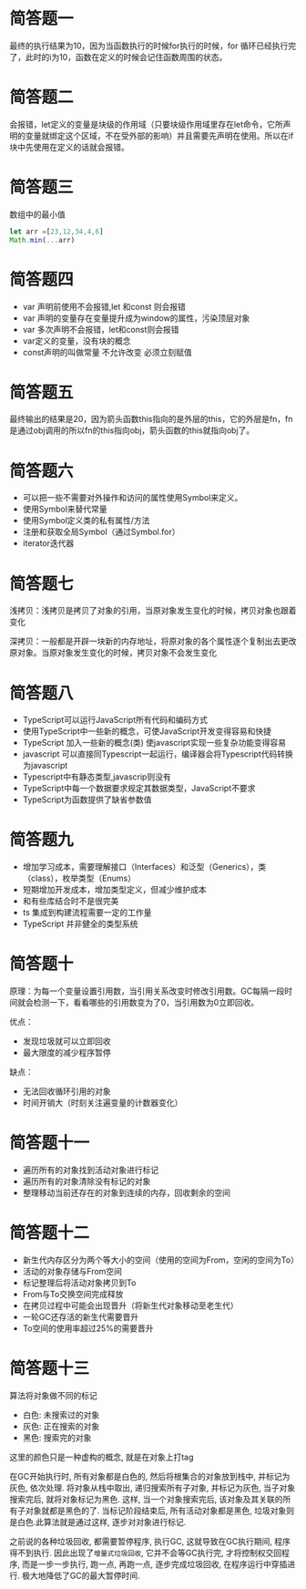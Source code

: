 # 简答题一

最终的执行结果为10，因为当函数执行的时候for执行的时候，for 循环已经执行完了，此时的i为10，函数在定义的时候会记住函数周围的状态。



# 简答题二

会报错，let定义的变量是块级的作用域（只要块级作用域里存在let命令，它所声明的变量就绑定这个区域，不在受外部的影响）并且需要先声明在使用。所以在if块中先使用在定义的话就会报错。



# 简答题三

数组中的最小值

```javascript
let arr =[23,12,34,4,6]
Math.min(...arr)
```



# 简答题四

- var 声明前使用不会报错,let 和const 则会报错
- var 声明的变量存在变量提升成为window的属性，污染顶层对象
- var 多次声明不会报错，let和const则会报错
- var定义的变量，没有块的概念
- const声明的叫做常量 不允许改变 必须立刻赋值



# 简答题五

最终输出的结果是20，因为箭头函数this指向的是外层的this，它的外层是fn，fn是通过obj调用的所以fn的this指向obj，箭头函数的this就指向obj了。



# 简答题六

- 可以把一些不需要对外操作和访问的属性使用Symbol来定义。
- 使用Symbol来替代常量
- 使用Symbol定义类的私有属性/方法
- 注册和获取全局Symbol（通过Symbol.for）
- iterator迭代器



# 简答题七

浅拷贝：浅拷贝是拷贝了对象的引用，当原对象发生变化的时候，拷贝对象也跟着变化

深拷贝：一般都是开辟一块新的内存地址，将原对象的各个属性逐个复制出去更改原对象。当原对象发生变化的时候，拷贝对象不会发生变化



# 简答题八

- TypeScript可以运行JavaScript所有代码和编码方式
- 使用TypeScript中一些新的概念，可使JavaScript开发变得容易和快捷
- TypeScript 加入一些新的概念(类) 使javascript实现一些复杂功能变得容易
- javascript 可以直接同Typescript一起运行，编译器会将Typescript代码转换为javascript
- Typescript中有静态类型,javascrip则没有
- TypeScript中每一个数据要求规定其数据类型，JavaScript不要求
- TypeScript为函数提供了缺省参数值



# 简答题九

- 增加学习成本，需要理解接口（Interfaces）和泛型（Generics），类（class），枚举类型（Enums）
- 短期增加开发成本，增加类型定义，但减少维护成本
- 和有些库结合时不是很完美
- ts 集成到构建流程需要一定的工作量
- TypeScript 并非健全的类型系统



# 简答题十

原理：为每一个变量设置引用数，当引用关系改变时修改引用数。GC每隔一段时间就会检测一下，看看哪些的引用数变为了0，当引用数为0立即回收。

优点：

- 发现垃圾就可以立即回收
- 最大限度的减少程序暂停

缺点：

- 无法回收循环引用的对象
- 时间开销大（时刻关注遍变量的计数器变化）



# 简答题十一



- 遍历所有的对象找到活动对象进行标记
- 遍历所有的对象清除没有标记的对象
- 整理移动当前还存在的对象到连续的内存，回收剩余的空间



# 简答题十二

- 新生代内存区分为两个等大小的空间（使用的空间为From，空闲的空间为To）
- 活动的对象存储与From空间
- 标记整理后将活动对象拷贝到To
- From与To交换空间完成释放
- 在拷贝过程中可能会出现晋升（将新生代对象移动至老生代）
- 一轮GC还存活的新生代需要晋升
- To空间的使用率超过25%的需要晋升



# 简答题十三

算法将对象做不同的标记

- 白色: 未搜索过的对象
- 灰色: 正在搜索的对象
- 黑色: 搜索完的对象

这里的颜色只是一种虚构的概念, 就是在对象上打tag

在GC开始执行时, 所有对象都是白色的, 然后将根集合的对象放到栈中, 并标记为灰色, 依次处理. 将对象从栈中取出, 递归搜索所有子对象, 并标记为灰色, 当子对象搜索完后, 就将对象标记为黑色. 这样, 当一个对象搜索完后, 该对象及其关联的所有子对象就都是黑色的了. 当标记阶段结束后, 所有活动对象都是黑色, 垃圾对象则是白色.此算法就是通过这样, 逐步对对象进行标记.

之前说的各种垃圾回收, 都需要暂停程序, 执行GC, 这就导致在GC执行期间, 程序得不到执行. 因此出现了`增量式垃圾回收`, 它并不会等GC执行完, 才将控制权交回程序, 而是一步一步执行, 跑一点, 再跑一点, 逐步完成垃圾回收, 在程序运行中穿插进行. 极大地降低了GC的最大暂停时间.